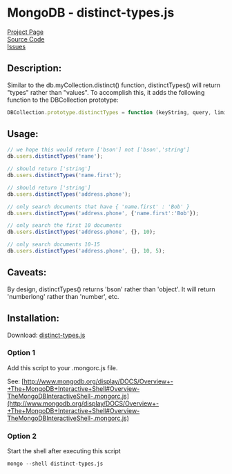 # MongoDB - distinct-types.js #

[Project Page](http://skratchdot.com/projects/mongodb-distinct-types/)  
[Source Code](https://github.com/skratchdot/mongodb-distinct-types/)  
[Issues](https://github.com/skratchdot/mongodb-distinct-types/issues/)  

## Description: ##

Similar to the db.myCollection.distinct() function, distinctTypes() will return
"types" rather than "values".  To accomplish this, it adds the following
function to the DBCollection prototype:  

```javascript
DBCollection.prototype.distinctTypes = function (keyString, query, limit, skip) {};
```

## Usage: ##

```javascript
// we hope this would return ['bson'] not ['bson','string']
db.users.distinctTypes('name');

// should return ['string']
db.users.distinctTypes('name.first');

// should return ['string']
db.users.distinctTypes('address.phone');

// only search documents that have { 'name.first' : 'Bob' }
db.users.distinctTypes('address.phone', {'name.first':'Bob'});

// only search the first 10 documents
db.users.distinctTypes('address.phone', {}, 10);

// only search documents 10-15
db.users.distinctTypes('address.phone', {}, 10, 5);
```

## Caveats: ##

By design, distinctTypes() returns 'bson' rather than 'object'.
It will return 'numberlong' rather than 'number', etc.

## Installation: ##

Download: [distinct-types.js](https://github.com/skratchdot/mongodb-distinct-types/raw/master/distinct-types.js)

### Option 1 ###

Add this script to your .mongorc.js file.  

See: [http://www.mongodb.org/display/DOCS/Overview+-+The+MongoDB+Interactive+Shell#Overview-TheMongoDBInteractiveShell-.mongorc.js](http://www.mongodb.org/display/DOCS/Overview+-+The+MongoDB+Interactive+Shell#Overview-TheMongoDBInteractiveShell-.mongorc.js)

### Option 2 ###

Start the shell after executing this script  

    mongo --shell distinct-types.js
